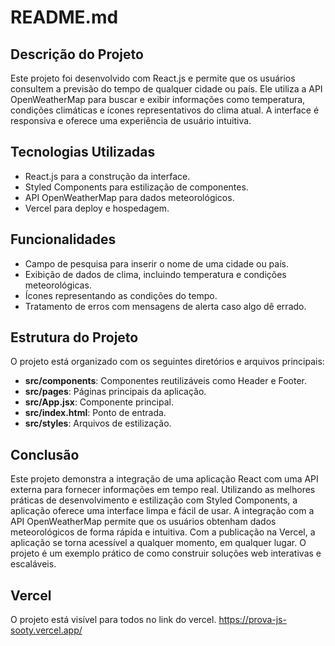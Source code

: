 # README.md

## Descrição do Projeto
Este projeto foi desenvolvido com React.js e permite que os usuários consultem a previsão do tempo de qualquer cidade ou país. Ele utiliza a API OpenWeatherMap para buscar e exibir informações como temperatura, condições climáticas e ícones representativos do clima atual. A interface é responsiva e oferece uma experiência de usuário intuitiva.

## Tecnologias Utilizadas
- React.js para a construção da interface.
- Styled Components para estilização de componentes.
- API OpenWeatherMap para dados meteorológicos.
- Vercel para deploy e hospedagem.

## Funcionalidades
- Campo de pesquisa para inserir o nome de uma cidade ou país.
- Exibição de dados de clima, incluindo temperatura e condições meteorológicas.
- Ícones representando as condições do tempo.
- Tratamento de erros com mensagens de alerta caso algo dê errado.

## Estrutura do Projeto
O projeto está organizado com os seguintes diretórios e arquivos principais:

- **src/components**: Componentes reutilizáveis como Header e Footer.
- **src/pages**: Páginas principais da aplicação.
- **src/App.jsx**: Componente principal.
- **src/index.html**: Ponto de entrada.
- **src/styles**: Arquivos de estilização.

## Conclusão
Este projeto demonstra a integração de uma aplicação React com uma API externa para fornecer informações em tempo real. Utilizando as melhores práticas de desenvolvimento e estilização com Styled Components, a aplicação oferece uma interface limpa e fácil de usar. A integração com a API OpenWeatherMap permite que os usuários obtenham dados meteorológicos de forma rápida e intuitiva. Com a publicação na Vercel, a aplicação se torna acessível a qualquer momento, em qualquer lugar. O projeto é um exemplo prático de como construir soluções web interativas e escaláveis. 

## Vercel
O projeto está visível para todos no link do vercel.
https://prova-js-sooty.vercel.app/
